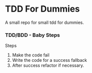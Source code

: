 # TDD For Dummies
A small repo for small tdd for dummies.

### TDD/BDD - Baby Steps
Steps

1. Make the code fail
2. Write the code for a success fallback
3. After success refactor if necessary.
